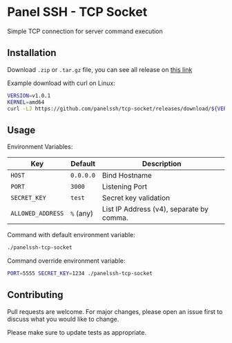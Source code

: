 # Panel SSH - TCP Socket

Simple TCP connection for server command execution

## Installation

Download `.zip` or `.tar.gz` file, you can see all release on [this link](https://github.com/panelssh/tcp-socket/releases)

Example download with curl on Linux:

```bash
VERSION=v1.0.1
KERNEL=amd64
curl -LJ https://github.com/panelssh/tcp-socket/releases/download/${VERSION}/panelssh-tcp-socket-${VERSION}-linux-${KERNEL}.tar.gz | tar -xz
```

## Usage

Environment Variables:

| Key               | Default   | Description                              |
|-------------------|-----------|------------------------------------------|
| `HOST`            | `0.0.0.0` | Bind Hostname                            |
| `PORT`            | `3000`    | Listening Port                           |
| `SECRET_KEY`      | `test`    | Secret key validation                    |
| `ALLOWED_ADDRESS` | `%` (any) | List IP Address (v4), separate by comma. |

Command with default environment variable:

```bash
./panelssh-tcp-socket
```

Command override environment variable:

```bash
PORT=5555 SECRET_KEY=1234 ./panelssh-tcp-socket
```

## Contributing

Pull requests are welcome. For major changes, please open an issue first to discuss what you would like to change.

Please make sure to update tests as appropriate.

